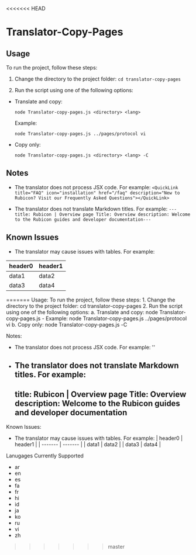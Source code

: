 <<<<<<< HEAD
# Translator-Copy-Pages

## Usage

To run the project, follow these steps:

1. Change the directory to the project folder: `cd translator-copy-pages`

2. Run the script using one of the following options:
- Translate and copy:
  ```
  node Translator-copy-pages.js <directory> <lang>
  ```
  Example:
  ```
  node Translator-copy-pages.js ../pages/protocol vi
  ```
- Copy only:
  ```
  node Translator-copy-pages.js <directory> <lang> -С
  ```

## Notes

- The translator does not process JSX code. For example: `<QuickLink title="FAQ" icon="installation" href="/faq" description="New to Rubicon? Visit our Frequently Asked Questions"></QuickLink>`

- The translator does not translate Markdown titles. For example: `--- title: Rubicon | Overview page Title: Overview description: Welcome to the Rubicon guides and developer documentation---`

## Known Issues

- The translator may cause issues with tables. For example:

| header0 | header1 |
| ------- | ------- |
| data1   | data2   |
| data3   | data4   |

=======
Usage:
  To run the project, follow these steps:
    1. Change the directory to the project folder: cd translator-copy-pages
    2. Run the script using one of the following options:
      a. Translate and copy: node Translator-copy-pages.js <directory> <lang>
         - Example: node Translator-copy-pages.js ../pages/protocol vi
      b. Copy only: node Translator-copy-pages.js <directory> <lang> -С

Notes:

  - The translator does not process JSX code. For example: '<QuickLink title="FAQ" icon="installation" href="/faq" description="New to Rubicon? Visit our Frequently Asked Questions"></QuickLink>'
  - The translator does not translate Markdown titles. For example:
    ---
    title: Rubicon | Overview
    page Title: Overview
    description: Welcome to the Rubicon guides and developer documentation
    ---

Known Issues:
  - The translator may cause issues with tables. For example:
    | header0 | header1 |
    | ------- | ------- |
    | data1   | data2   |
    | data3   | data4   |

Lanugages Currently Supported 
- ar
- en
- es 
- fa
- fr 
- hi 
- id
- ja
- ko
- ru
- vi
- zh
>>>>>>> master
